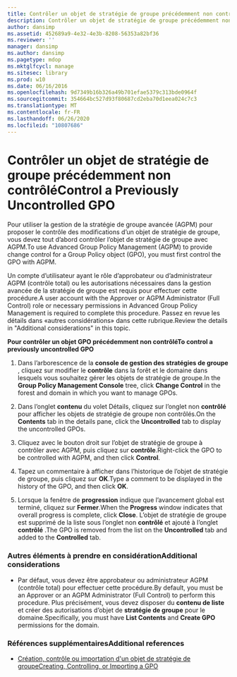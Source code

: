 ```yaml
---
title: Contrôler un objet de stratégie de groupe précédemment non contrôlé
description: Contrôler un objet de stratégie de groupe précédemment non contrôlé
author: dansimp
ms.assetid: 452689a9-4e32-4e3b-8208-56353a82bf36
ms.reviewer: ''
manager: dansimp
ms.author: dansimp
ms.pagetype: mdop
ms.mktglfcycl: manage
ms.sitesec: library
ms.prod: w10
ms.date: 06/16/2016
ms.openlocfilehash: 9d7349b16b326a49b701efae5379c313bde0964f
ms.sourcegitcommit: 354664bc527d93f80687cd2eba70d1eea024c7c3
ms.translationtype: MT
ms.contentlocale: fr-FR
ms.lasthandoff: 06/26/2020
ms.locfileid: "10807686"
---
```

# <span data-ttu-id="a7662-103">Contrôler un objet de stratégie de groupe précédemment non contrôlé</span><span class="sxs-lookup"><span data-stu-id="a7662-103">Control a Previously Uncontrolled GPO</span></span>


<span data-ttu-id="a7662-104">Pour utiliser la gestion de la stratégie de groupe avancée (AGPM) pour proposer le contrôle des modifications d’un objet de stratégie de groupe, vous devez tout d’abord contrôler l’objet de stratégie de groupe avec AGPM.</span><span class="sxs-lookup"><span data-stu-id="a7662-104">To use Advanced Group Policy Management (AGPM) to provide change control for a Group Policy object (GPO), you must first control the GPO with AGPM.</span></span>

<span data-ttu-id="a7662-105">Un compte d’utilisateur ayant le rôle d’approbateur ou d’administrateur AGPM (contrôle total) ou les autorisations nécessaires dans la gestion avancée de la stratégie de groupe est requis pour effectuer cette procédure.</span><span class="sxs-lookup"><span data-stu-id="a7662-105">A user account with the Approver or AGPM Administrator (Full Control) role or necessary permissions in Advanced Group Policy Management is required to complete this procedure.</span></span> <span data-ttu-id="a7662-106">Passez en revue les détails dans «autres considérations» dans cette rubrique.</span><span class="sxs-lookup"><span data-stu-id="a7662-106">Review the details in "Additional considerations" in this topic.</span></span>

**<span data-ttu-id="a7662-107">Pour contrôler un objet GPO précédemment non contrôlé</span><span class="sxs-lookup"><span data-stu-id="a7662-107">To control a previously uncontrolled GPO</span></span>**

1.  <span data-ttu-id="a7662-108">Dans l’arborescence de la **console de gestion des stratégies de groupe** , cliquez sur modifier le **contrôle** dans la forêt et le domaine dans lesquels vous souhaitez gérer les objets de stratégie de groupe.</span><span class="sxs-lookup"><span data-stu-id="a7662-108">In the **Group Policy Management Console** tree, click **Change Control** in the forest and domain in which you want to manage GPOs.</span></span>

2.  <span data-ttu-id="a7662-109">Dans l’onglet **contenu** du volet Détails, cliquez sur l’onglet non **contrôlé** pour afficher les objets de stratégie de groupe non contrôlés.</span><span class="sxs-lookup"><span data-stu-id="a7662-109">On the **Contents** tab in the details pane, click the **Uncontrolled** tab to display the uncontrolled GPOs.</span></span>

3.  <span data-ttu-id="a7662-110">Cliquez avec le bouton droit sur l’objet de stratégie de groupe à contrôler avec AGPM, puis cliquez sur **contrôle**.</span><span class="sxs-lookup"><span data-stu-id="a7662-110">Right-click the GPO to be controlled with AGPM, and then click **Control**.</span></span>

4.  <span data-ttu-id="a7662-111">Tapez un commentaire à afficher dans l’historique de l’objet de stratégie de groupe, puis cliquez sur **OK**.</span><span class="sxs-lookup"><span data-stu-id="a7662-111">Type a comment to be displayed in the history of the GPO, and then click **OK**.</span></span>

5.  <span data-ttu-id="a7662-112">Lorsque la fenêtre de **progression** indique que l’avancement global est terminé, cliquez sur **Fermer**.</span><span class="sxs-lookup"><span data-stu-id="a7662-112">When the **Progress** window indicates that overall progress is complete, click **Close**.</span></span> <span data-ttu-id="a7662-113">L’objet de stratégie de groupe est supprimé de la liste sous l’onglet non **contrôlé** et ajouté à l’onglet **contrôlé** .</span><span class="sxs-lookup"><span data-stu-id="a7662-113">The GPO is removed from the list on the **Uncontrolled** tab and added to the **Controlled** tab.</span></span>

### <span data-ttu-id="a7662-114">Autres éléments à prendre en considération</span><span class="sxs-lookup"><span data-stu-id="a7662-114">Additional considerations</span></span>

-   <span data-ttu-id="a7662-115">Par défaut, vous devez être approbateur ou administrateur AGPM (contrôle total) pour effectuer cette procédure.</span><span class="sxs-lookup"><span data-stu-id="a7662-115">By default, you must be an Approver or an AGPM Administrator (Full Control) to perform this procedure.</span></span> <span data-ttu-id="a7662-116">Plus précisément, vous devez disposer du **contenu de liste** et créer des autorisations d’objet de **stratégie de groupe** pour le domaine.</span><span class="sxs-lookup"><span data-stu-id="a7662-116">Specifically, you must have **List Contents** and **Create GPO** permissions for the domain.</span></span>

### <span data-ttu-id="a7662-117">Références supplémentaires</span><span class="sxs-lookup"><span data-stu-id="a7662-117">Additional references</span></span>

-   [<span data-ttu-id="a7662-118">Création, contrôle ou importation d'un objet de stratégie de groupe</span><span class="sxs-lookup"><span data-stu-id="a7662-118">Creating, Controlling, or Importing a GPO</span></span>](creating-controlling-or-importing-a-gpo-approver.md)

 

 





